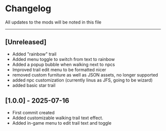# Changelog

All updates to the mods will be noted in this file 

---

## [Unreleased]
- Added "rainbow" trail
- Added menu toggle to switch from text to rainbow
- Added a popup bubble when walking next to npcs
- Improved trail edit menu to be formatted nicer
- removed custom furniture as well as JSON assets, no longer supported
- added npc customization (currently linus as JFS, going to be wizard)
- added basic star trail

## [1.0.0] - 2025-07-16
- First commit created
- Added customizable walking trail text effect.
- Added in-game menu to edit trail text and toggle